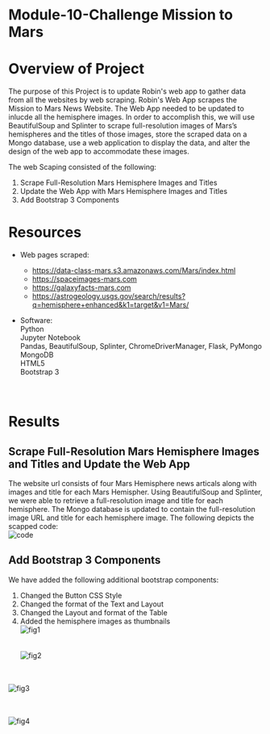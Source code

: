# Module-10-Challenge Mission to Mars
# Overview of Project #
The purpose of this Project is to update Robin's web app to gather data from all the websites by web scraping. Robin's Web App scrapes the Mission to Mars News Website. The Web App needed to be updated to inlucde all the hemisphere images. In order to accomplish this, we will use BeautifulSoup and Splinter to scrape full-resolution images of Mars’s hemispheres and the titles of those images, store the scraped data on a Mongo database, use a web application to display the data, and alter the design of the web app to accommodate these images.

The web Scaping consisted of the following:
1. Scrape Full-Resolution Mars Hemisphere Images and Titles
2. Update the Web App with Mars Hemisphere Images and Titles
3. Add Bootstrap 3 Components

# Resources #
- Web pages scraped:<br>
  - https://data-class-mars.s3.amazonaws.com/Mars/index.html
  - https://spaceimages-mars.com
  - https://galaxyfacts-mars.com
  - https://astrogeology.usgs.gov/search/results?q=hemisphere+enhanced&k1=target&v1=Mars/<br>
  
- Software:<br>
   Python<br>
   Jupyter Notebook<br>
   Pandas, BeautifulSoup, Splinter, ChromeDriverManager, Flask, PyMongo<br>
   MongoDB<br>
   HTML5<br>
   Bootstrap 3<br>
   <br><br>
   
# Results #
## Scrape Full-Resolution Mars Hemisphere Images and Titles and Update the Web App ##
The website url consists of four Mars Hemisphere news articals along with images and title for each Mars Hemispher. Using BeautifulSoup and Splinter, we were able to  retrieve a full-resolution image and title for each hemisphere. The Mongo database is updated to contain the full-resolution image URL and title for each hemisphere image.
The following depicts the scapped code:<br>
![code](/Image/code.png) <br>

##  Add Bootstrap 3 Components ##
We have added the following additional bootstrap components:
1. Changed the Button CSS Style
2. Changed the format of the Text and Layout
3. Changed the Layout and format of the Table
4. Added the hemisphere images as thumbnails <br>
![fig1](/Image/fig1.png) <br>
<br><br>
![fig2](/Image/fig2.png) <br>
<br><br>

![fig3](/Image/fig3.png) <br>
<br><br>

![fig4](/Image/fig4.png) <br>
<br><br>
